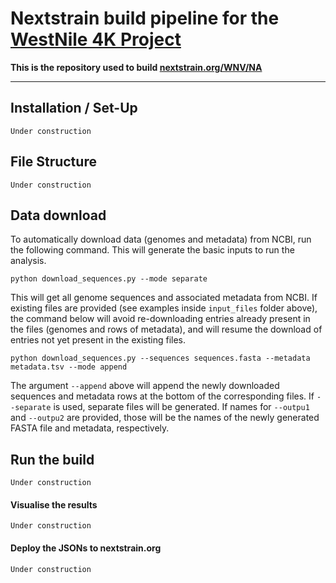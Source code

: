 # Nextstrain build pipeline for the [WestNile 4K Project](https://westnile4k.org/)


**This is the repository used to build [nextstrain.org/WNV/NA](https://nextstrain.org/WNV/NA)**

---

## Installation / Set-Up
```
Under construction
```

## File Structure
```
Under construction
```

## Data download

To automatically download data (genomes and metadata) from NCBI, run the following command. This will generate the basic inputs to run the analysis.

```
python download_sequences.py --mode separate
```

This will get all genome sequences and associated metadata from NCBI. If existing files are provided (see examples inside `input_files` folder above), the command below will avoid re-downloading entries already present in the files (genomes and rows of metadata), and will resume the download of entries not yet present in the existing files.

```
python download_sequences.py --sequences sequences.fasta --metadata metadata.tsv --mode append
```

The argument `--append` above will append the newly downloaded sequences and metadata rows at the bottom of the corresponding files. If `--separate` is used, separate files will be generated. If names for `--outpu1` and `--outpu2` are provided, those will be the names of the newly generated FASTA file and metadata, respectively.


## Run the build
```
Under construction
```

#### Visualise the results
```
Under construction
```
#### Deploy the JSONs to nextstrain.org
```
Under construction
```